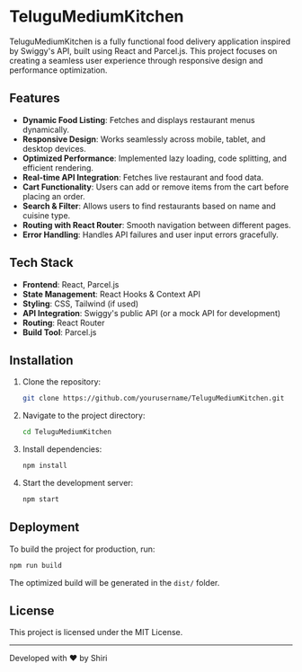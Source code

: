 # TeluguMediumKitchen

TeluguMediumKitchen is a fully functional food delivery application inspired by Swiggy's API, built using React and Parcel.js. This project focuses on creating a seamless user experience through responsive design and performance optimization.

## Features

- **Dynamic Food Listing**: Fetches and displays restaurant menus dynamically.
- **Responsive Design**: Works seamlessly across mobile, tablet, and desktop devices.
- **Optimized Performance**: Implemented lazy loading, code splitting, and efficient rendering.
- **Real-time API Integration**: Fetches live restaurant and food data.
- **Cart Functionality**: Users can add or remove items from the cart before placing an order.
- **Search & Filter**: Allows users to find restaurants based on name and cuisine type.
- **Routing with React Router**: Smooth navigation between different pages.
- **Error Handling**: Handles API failures and user input errors gracefully.

## Tech Stack

- **Frontend**: React, Parcel.js
- **State Management**: React Hooks & Context API
- **Styling**: CSS, Tailwind (if used)
- **API Integration**: Swiggy's public API (or a mock API for development)
- **Routing**: React Router
- **Build Tool**: Parcel.js

## Installation

1. Clone the repository:
   ```bash
   git clone https://github.com/yourusername/TeluguMediumKitchen.git
   ```
2. Navigate to the project directory:
   ```bash
   cd TeluguMediumKitchen
   ```
3. Install dependencies:
   ```bash
   npm install
   ```
4. Start the development server:
   ```bash
   npm start
   ```

## Deployment

To build the project for production, run:
```bash
npm run build
```
The optimized build will be generated in the `dist/` folder.

## License

This project is licensed under the MIT License.

---

Developed with ❤️ by Shiri

